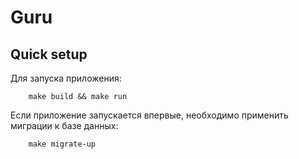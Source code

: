 # Guru

## Quick setup

Для запуска приложения:
```
    make build && make run
```

Если приложение запускается впервые, необходимо применить миграции к базе данных:
```
    make migrate-up
```
##

